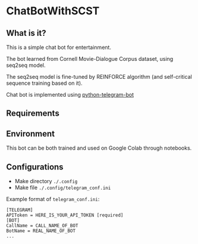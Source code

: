 # ChatBotWithSCST

## What is it?
This is a simple chat bot for entertainment.

The bot learned from Cornell Movie-Dialogue Corpus dataset, using seq2seq model.

The seq2seq model is fine-tuned by REINFORCE algorithm (and self-critical sequence training based on it).

Chat bot is implemented using [python-telegram-bot](https://github.com/python-telegram-bot/python-telegram-bot)

## Requirements

## Environment
This bot can be both trained and used on Google Colab through notebooks.

## Configurations
- Make directory `./.config`
- Make file `./.config/telegram_conf.ini`

Example format of `telegram_conf.ini`:

```
[TELEGRAM]
APIToken = HERE_IS_YOUR_API_TOKEN [required]
[BOT]
CallName = CALL_NAME_OF_BOT
BotName = REAL_NAME_OF_BOT
...
```
